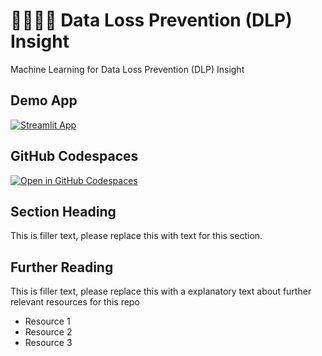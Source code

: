 # 👮🏻‍♀🤖 Data Loss Prevention (DLP) Insight

Machine Learning for Data Loss Prevention (DLP) Insight

## Demo App

[![Streamlit App](https://static.streamlit.io/badges/streamlit_badge_black_white.svg)](https://MADT_DLP.streamlit.app/)

## GitHub Codespaces

[![Open in GitHub Codespaces](https://github.com/codespaces/badge.svg)](https://codespaces.new/streamlit/app-starter-kit?quickstart=1)

## Section Heading

This is filler text, please replace this with text for this section.

## Further Reading

This is filler text, please replace this with a explanatory text about further relevant resources for this repo
- Resource 1
- Resource 2
- Resource 3
